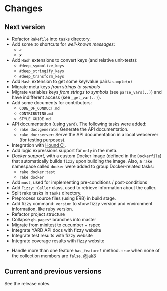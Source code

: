 # Changes

## Next version

- Refactor `Rakefile` into `tasks` directory.
- Add some `IO` shortcuts for *well-known messages*:
  - `✔`
  - `✘`
- Add `Hash` extensions to convert keys (and relative unit-tests):
  - `#deep_symbolize_keys`
  - `#deep_stringify_keys`
  - `#deep_transform_keys`
- Add `Hash` extension to get some key/value pairs: `sample(n)`
- Migrate meta keys *from strings to symbols*
- Migrate variables keys *from strings to symbols* (see `parse_vars(..)`)
  and have indifferent access (see `_get_var(..)`).
- Add some documents for contributors:
  - `CODE_OF_CONDUCT.md`
  - `CONTRIBUTING.md`
  - `STYLE_GUIDE.md`
- API documentation (using `yard`). The following tasks were added:
  - `rake doc:generate`: Generate the API documentation.
  - `rake doc:server`: Serve the API documentation in a local webserver
    (for testing purposes).
- Integration with [Hound CI][houndci].
- Add logic expressions support for `only` in the meta.
- *Docker support*, with a custom Docker image (defined in the `Dockerfile`)
  that automatically builds `fizzy` upon building the image.
  Also, a `rake` namespace called `docker` were added to group Docker-related
  tasks:
  - `rake docker:test`
  - `rake docker`
- Add `must`, used for implementing pre-conditions / post-conditions
- Add `Fizzy::Caller` class, used to retrieve information about the
  caller.
- Split rake tasks in `tasks` directory.
- Preprocess source files (using ERB) in build stage.
- Add fizzy command: `version` to show fizzy version
  and environment information, like ruby version.
- Refactor project structure
- Collapse `gh-pages*` branches into master
- Migrate from minitest to cucumber + rspec
- Integrate YARD API docs with fizzy website
- Integrate test results with fizzy website
- Integrate coverage results with fizzy website
* Handle more than one feature `has_feature?` method. `true` when none of the
	collection members are `false`. [@jak3][@jak3]


## Current and previous versions

See the release notes.

<!-- Link declarations -->

[houndci]: https://houndci.com
[@jak3]: https://github.com/jak3
